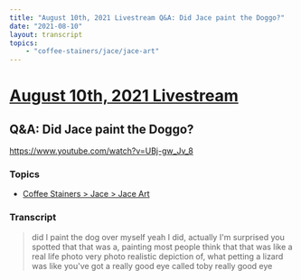 ```yaml
---
title: "August 10th, 2021 Livestream Q&A: Did Jace paint the Doggo?"
date: "2021-08-10"
layout: transcript
topics:
    - "coffee-stainers/jace/jace-art"
---
```

# [August 10th, 2021 Livestream](../2021-08-10.md)
## Q&A: Did Jace paint the Doggo?
https://www.youtube.com/watch?v=UBj-gw_Jv_8

### Topics
* [Coffee Stainers > Jace > Jace Art](../topics/coffee-stainers/jace/jace-art.md)

### Transcript

> did I paint the dog over myself yeah I did, actually I'm surprised you spotted that that was a, painting most people think that that was like a real life photo very photo realistic depiction of, what petting a lizard was like you've got a really good eye called toby really good eye
